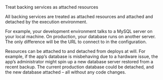 Treat backing services as attached resources

All backing services are treated as attached resources and attached and detached by the execution environment.

For example, your development environment talks to a MySQL server on your local machine. On production, your database runs on another server. The only difference will be the URL to connect to in the configuration.

Resources can be attached to and detached from deploys at will. For example, if the app’s database is misbehaving due to a hardware issue, the app’s administrator might spin up a new database server restored from a recent backup. The current production database could be detached, and the new database attached – all without any code changes.